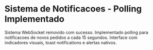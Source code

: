 # Sistema de Notificacoes - Polling Implementado 
S i s t e m a   W e b S o c k e t   r e m o v i d o   c o m   s u c e s s o .   I m p l e m e n t a d o   p o l l i n g   p a r a   n o t i f i c a c o e s   d e   n o v o s   p e d i d o s   a   c a d a   1 5   s e g u n d o s .   I n t e r f a c e   c o m   i n d i c a d o r e s   v i s u a i s ,   t o a s t   n o t i f i c a t i o n s   e   a l e r t a s   n a t i v o s .  
 